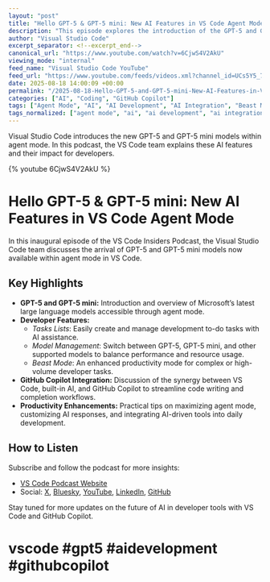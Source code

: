 ```yaml
---
layout: "post"
title: "Hello GPT-5 & GPT-5 mini: New AI Features in VS Code Agent Mode"
description: "This episode explores the introduction of the GPT-5 and GPT-5 mini models integrated into Visual Studio Code's agent mode. Listeners will learn about new AI-driven features such as task lists, model management, and 'beast mode', all designed for developer productivity inside VS Code. The podcast discusses how these advancements enhance coding workflows and touches on GitHub Copilot's role in the evolving ecosystem."
author: "Visual Studio Code"
excerpt_separator: <!--excerpt_end-->
canonical_url: "https://www.youtube.com/watch?v=6CjwS4V2AkU"
viewing_mode: "internal"
feed_name: "Visual Studio Code YouTube"
feed_url: "https://www.youtube.com/feeds/videos.xml?channel_id=UCs5Y5_7XK8HLDX0SLNwkd3w"
date: 2025-08-18 14:00:09 +00:00
permalink: "/2025-08-18-Hello-GPT-5-and-GPT-5-mini-New-AI-Features-in-VS-Code-Agent-Mode.html"
categories: ["AI", "Coding", "GitHub Copilot"]
tags: ["Agent Mode", "AI", "AI Development", "AI Integration", "Beast Mode", "Coding", "Coding Productivity", "Developer Tools", "GitHub Copilot", "GPT 5", "GPT 5 Mini", "Model Management", "Task Lists", "Videos", "Visual Studio Code"]
tags_normalized: ["agent mode", "ai", "ai development", "ai integration", "beast mode", "coding", "coding productivity", "developer tools", "github copilot", "gpt 5", "gpt 5 mini", "model management", "task lists", "videos", "visual studio code"]
---
```


Visual Studio Code introduces the new GPT-5 and GPT-5 mini models within agent mode. In this podcast, the VS Code team explains these AI features and their impact for developers.<!--excerpt_end-->

{% youtube 6CjwS4V2AkU %}

# Hello GPT-5 & GPT-5 mini: New AI Features in VS Code Agent Mode

In this inaugural episode of the VS Code Insiders Podcast, the Visual Studio Code team discusses the arrival of GPT-5 and GPT-5 mini models now available within agent mode in VS Code.

## Key Highlights

- **GPT-5 and GPT-5 mini:** Introduction and overview of Microsoft’s latest large language models accessible through agent mode.
- **Developer Features:**
  - *Tasks Lists*: Easily create and manage development to-do tasks with AI assistance.
  - *Model Management*: Switch between GPT-5, GPT-5 mini, and other supported models to balance performance and resource usage.
  - *Beast Mode*: An enhanced productivity mode for complex or high-volume developer tasks.
- **GitHub Copilot Integration:** Discussion of the synergy between VS Code, built-in AI, and GitHub Copilot to streamline code writing and completion workflows.
- **Productivity Enhancements:** Practical tips on maximizing agent mode, customizing AI responses, and integrating AI-driven tools into daily development.

## How to Listen

Subscribe and follow the podcast for more insights:

- [VS Code Podcast Website](https://www.vscodepodcast.com/subscribe)
- Social: [X](https://x.com/code), [Bluesky](https://bsky.app/profile/vscode.dev), [YouTube](https://youtube.com/code), [LinkedIn](https://www.linkedin.com/showcase/104107263), [GitHub](https://github.com/microsoft/vscode)

Stay tuned for more updates on the future of AI in developer tools with VS Code and GitHub Copilot.

# vscode #gpt5 #aidevelopment #githubcopilot
